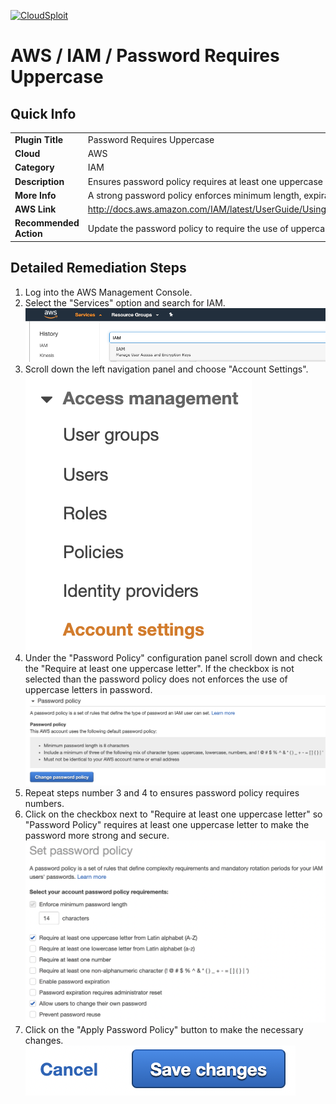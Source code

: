 [![CloudSploit](https://cloudsploit.com/img/logo-new-big-text-100.png "CloudSploit")](https://cloudsploit.com)

# AWS / IAM / Password Requires Uppercase

## Quick Info

| | |
|-|-|
| **Plugin Title** | Password Requires Uppercase |
| **Cloud** | AWS |
| **Category** | IAM |
| **Description** | Ensures password policy requires at least one uppercase letter |
| **More Info** | A strong password policy enforces minimum length, expirations, reuse, and symbol usage |
| **AWS Link** | http://docs.aws.amazon.com/IAM/latest/UserGuide/Using_ManagingPasswordPolicies.html |
| **Recommended Action** | Update the password policy to require the use of uppercase letters |

## Detailed Remediation Steps
1. Log into the AWS Management Console.
2. Select the "Services" option and search for IAM. </br><img src="/resources/aws/iam/password-requires-lowercase/step2.png"/>
3. Scroll down the left navigation panel and choose "Account Settings". </br><img src="/resources/aws/iam/password-requires-uppercase/step3.png"/>
4. Under the "Password Policy" configuration panel scroll down and check the "Require at least one uppercase letter". If the checkbox is not selected than the password policy does not  enforces the use of uppercase letters in password.</br><img src="/resources/aws/iam/password-requires-uppercase/step4.png"/>
5. Repeat steps number 3 and 4 to ensures password policy requires numbers.</br>
6. Click on the checkbox next to "Require at least one uppercase letter" so "Password Policy" requires at least one uppercase letter to make the password more strong and secure. </br> <img src="/resources/aws/iam/password-requires-uppercase/step6.png"/>
7. Click on the "Apply Password Policy" button to make the necessary changes.</br><img src="/resources/aws/iam/password-requires-uppercase/step7.png"/>
